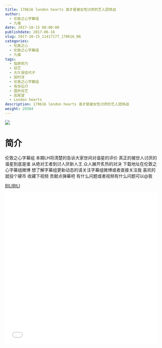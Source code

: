 ```yaml
---
title: 170616 london hearts 谁才是被女性讨厌的艺人团体战
author: 
  - 伦敦之心字幕组
  - 九條
date: 2017-10-15 00:00:00
publishdate: 2017-06-16
slug: 2017-10-15_11417177_170616_NA
categories: 
  - 伦敦之心
  - 伦敦之心字幕组
  - 九條
tags: 
  - 指原莉乃
  - 综艺
  - 大久保佳代子
  - 田村淳
  - 伦敦之心字幕组
  - 有吉弘行
  - 国外综艺
  - 岩尾望
  - London hearts
description: 170616 london hearts 谁才是被女性讨厌的艺人团体战
weight: 29384
---
```


![](https://i.imgur.com/CL3zAvW.jpg)

# 简介  
伦敦之心字幕组
本期LH将清楚的告诉大家世间对谐星的评价 真正的被世人讨厌的谐星到底是谁 从绝对王者到讨人厌新人王 众人展开炙热的对决 下载地址在伦敦之心字幕组微博 想了解字幕组更新动态的请关注字幕组微博或者直接关注我 喜欢的就投个硬币 收藏下视频 贡献点弹幕吧 有什么问题或者视频有什么问题可以@我

  [BILIBILI](https://www.bilibili.com/video/av11417177/)


  <iframe src="//www.bilibili.com/html/html5player.html?cid=18876322&aid=11417177" width="100%" height="500" frameborder="0" allowfullscreen="allowfullscreen"></iframe>
